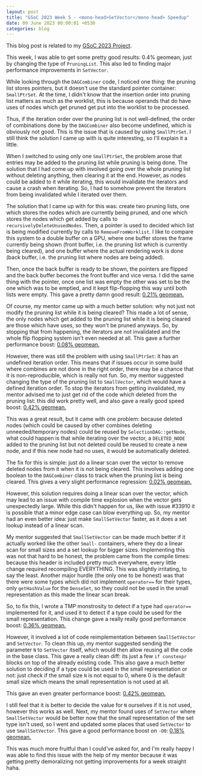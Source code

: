 ```yaml
---
layout: post
title: "GSoC 2023 Week 5 - <mono-head>SetVector</mono-head> Speedup"
date: 09 June 2023 00:00:01 +0530
categories: blog
---
```


This blog post is related to my
<a href="https://summerofcode.withgoogle.com/programs/2023/projects/JdqGUwNq">GSoC
  2023 Project</a>.

This week, I was able to get some pretty good results: 0.4% geomean, just by changing the type of
`PruningList`. This also led to finding major performance improvements in `SetVector`.

While looking through the `DAGCombiner` code, I noticed one thing: the pruning list stores pointers, but it
doesn't use the standard pointer container: `SmallPtrSet`. At the time, I didn't know that
the insertion order into pruning list matters as much as the worklist, this is because operands that do have uses of
nodes which get pruned get put into the worklist to be processed.

Thus, if the iteration order over the pruning list is not well-defined, the order of combinations done by the
`DAGCombiner` also become undefined, which is obviously not good. This is the issue that is caused by
using `SmallPtrSet`. I still think the solution I came up with is quite interesting, so I'll explain it a
little.

When I switched to using only one `SmallPtrSet`, the problem arose that entries may be added to the pruning
list while pruning is being done. The solution that I had come up with involved going over the whole pruning list
without deleting anything, then clearing it at the end. However, as nodes could be added to it while iterating, this 
would invalidate the iterators and cause a crash when iterating. So, I had to somehow prevent the iterators from being
invalidated while I iterated over them.

The solution that I came up with for this was: create two pruning lists, one which stores the nodes which are 
currently being pruned, and one which stores the nodes which get added by calls to
`recursivelyDeleteUnusedNodes`. Then, a pointer is used to decided which list is being modified currently
by calls to `RemoveFromWorklist`. I like to compare this system to a double buffer on a GPU, where one
buffer stores the frame currently being shown (front buffer, i.e. the pruning list which is currently being cleared),
and one buffer where the actual rendering work is done (back buffer, i.e. the pruning list where nodes are being
added). 

Then, once the back buffer is ready to be shown, the pointers are flipped and the back buffer becomes the front
buffer and vice versa. I did the same thing with the pointer, once one list was empty the other was set to be the
one which was to be emptied, and it kept flip-flopping this way until both lists were empty. This gave a pretty damn
good result:
<a href="https://llvm-compile-time-tracker.com/compare.php?from=94cefe41e6f20e9e2c823830dfd9ada22d898e2a&to=f614cddd962bfa759c3ac51454580145507fe105&stat=instructions%3Au">
  0.21% geomean.
</a>

Of course, my mentor came up with a much better solution: why not just not modify the pruning list while it is being
cleared? This made a lot of sense, the only nodes which get added to the pruning list while it is being cleared are
those which have uses, so they won't be pruned anyways. So, by stopping that from happening, the iterators are not
invalidated and the whole flip flopping system isn't even needed at all. This gave a further performance boost:
<a href="https://llvm-compile-time-tracker.com/compare.php?from=f614cddd962bfa759c3ac51454580145507fe105&to=3e91b011bed5b9cfa17f95782c75edf722e9cfab&stat=instructions%3Au">
  0.08% geomean.
</a>

However, there was still the problem with using `SmallPtrSet`: it has an undefined iteration order. This
means that if issues occur in some build where combines are not done in the right order, there may be a chance that it
is non-reproducible, which is really not fun. So, my mentor suggested changing the type of the pruning list to 
`SmallVector`, which would have a defined iteration order. To stop the iterators from getting invalidated,
my mentor advised me to just get rid of the code which deleted from the pruning list: this did work pretty well,
and also gave a really good speed boost: 
<a href="https://llvm-compile-time-tracker.com/compare.php?from=94cefe41e6f20e9e2c823830dfd9ada22d898e2a&to=cbaafef5aa502e8a6db6ba72adbe484649c65b3c&stat=instructions%3Au">
  0.42% geomean.
</a>

This was a great result, but it came with one problem: because deleted nodes (which could be caused by other combines
deleting unneeded/temporary nodes) could be reused by `SelectionDAG::getNode`, what could happen is that
while iterating over the vector, a `DELETED_NODE` added to the pruning list but not deleted could be reused
to create a new node, and if this new node had no uses, it would be automatically deleted.

The fix for this is simple: just do a linear scan over the vector to remove deleted nodes from it when it is not 
being cleared. This involves adding one boolean to the `DAGCombiner` class to track when the pruning list
is being cleared. This gives a very slight performance regression:
<a href="https://llvm-compile-time-tracker.com/compare.php?from=cbaafef5aa502e8a6db6ba72adbe484649c65b3c&to=a08e149543c7a486f2e227480ebdbeceb882f1d8&stat=instructions%3Au">
  0.02% geomean.
</a>

However, this solution requires doing a linear scan over the vector, which may lead to an issue with compile time
explosion when the vector gets unexpectedly large. While this didn't happen for us, like with issue #33910 it is
possible that a minor edge case can blow everything up. So, my mentor had an even better idea: just make
`SmallSetVector` faster, as it does a set lookup instead of a linear scan.

My mentor suggested that `SmallSetVector` can be made much better if it actually worked like the other
`Small-` containers, where they do a linear scan for small sizes and a set lookup for bigger sizes.
Implementing this was not that hard to be honest, the problem came from the compile times: because this header is
included pretty much everywhere, every little change required recompiling EVERYTHING. This was slightly irritating,
to say the least. Another major hurdle (the only one to be honest) was that there were some types which did not
implement `operator==` for their types, only `getHashValue` for the `DenseSet`, so
they could not be used in the small representation as this made the linear scan break.

So, to fix this, I wrote a TMP monstrosity to detect if a type had `operator==` implemented for it, and
used it to detect if a type could be used for the small representation. This change gave a really really good
performance boost:
<a href="https://llvm-compile-time-tracker.com/compare.php?from=94cefe41e6f20e9e2c823830dfd9ada22d898e2a&to=7e48d75e0a8a23a189399629dddf7678c11e0e1a&stat=instructions%3Au">
  0.36% geomean.
</a>

However, it involved a lot of code reimplementation between `SmallSetVector` and `SetVector`.
To clean this up, my mentor suggested sending the parameter `N` to `SetVector` itself, which 
would then allow reusing all the code in the base class. This gave a really clean diff: its just a few
`if constexpr` blocks on top of the already existing code. This also gave a much better solution to
deciding if a type could be used in the small representation or not: just check if the small size `N` is
not equal to 0, where 0 is the default small size which means the small representation is not used at all.

This gave an even greater performance boost:
<a href="https://llvm-compile-time-tracker.com/compare.php?from=086601eac266ec253bf313c746390ff3e5656132&to=9ffdabecabcddde298ff313f5353f9e06590af62&stat=instructions%3Au">
  0.42% geomean.
</a>

I still feel that it is better to decide the value for `N` ourselves if it is not used, however this works
as well. Next, my mentor found uses of `SetVector` where `SmallSetVector` would be better now 
that the small representation of the set type isn't used, so I went and updated some places that used
`SetVector` to use `SmallSetVector`. This gave a good performance boost on
`-O0`:
<a href="https://llvm-compile-time-tracker.com/compare.php?from=9ffdabecabcddde298ff313f5353f9e06590af62&to=97f1c0cde42ba85eaa67cbe89bec8fe45b801f21&stat=instructions%3Au">
  0.18% geomean.
</a>

This was much more fruitful than I could've asked for, and I'm really happy I was able to find this issue with the
help of my mentor because it was getting pretty demoralizing not getting improvements for a week straight haha.
